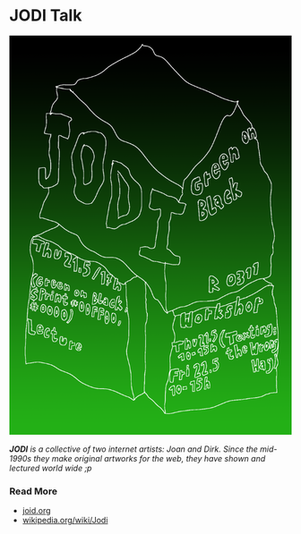 # JODI Talk

![](jodi-talk.png)

___JODI__ is a collective of two internet artists: Joan and Dirk. Since the mid-1990s they make original artworks for the web, they have shown and lectured world wide ;p_

### Read More

- [joid.org](http://joid.org)
- [wikipedia.org/wiki/Jodi](http://en.wikipedia.org/wiki/Jodi)